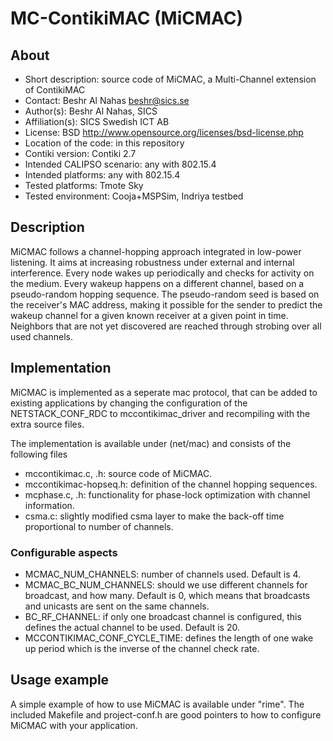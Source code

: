 # MC-ContikiMAC (MiCMAC)

## About

* Short description: source code of MiCMAC, a Multi-Channel extension of ContikiMAC
* Contact: Beshr Al Nahas <beshr@sics.se>
* Author(s): Beshr Al Nahas, SICS
* Affiliation(s): SICS Swedish ICT AB
* License: BSD http://www.opensource.org/licenses/bsd-license.php
* Location of the code: in this repository
* Contiki version: Contiki 2.7
* Intended CALIPSO scenario: any with 802.15.4
* Intended platforms: any with 802.15.4
* Tested platforms: Tmote Sky
* Tested environment: Cooja+MSPSim, Indriya testbed

## Description

MiCMAC follows a channel-hopping approach integrated in low-power listening.
It aims at increasing robustness under external and internal interference.
Every node wakes up periodically and checks for activity on the medium.
Every wakeup happens on a different channel, based on a pseudo-random hopping sequence.
The pseudo-random seed is based on the receiver's MAC address, making it possible for the sender to predict the wakeup channel for a given known receiver at a given point in time.
Neighbors that are not yet discovered are reached through strobing over all used channels.

## Implementation

MiCMAC is implemented as a seperate mac protocol, that can be added to existing applications by changing the configuration of the NETSTACK_CONF_RDC to mccontikimac_driver and recompiling with the extra source files.

The implementation is available under (net/mac) and consists of the following files

* mccontikimac.c, .h: source code of MiCMAC.
* mccontikimac-hopseq.h: definition of the channel hopping sequences.
* mcphase.c, .h: functionality for phase-lock optimization with channel information.
* csma.c: slightly modified csma layer to make the back-off time proportional to number of channels.

### Configurable aspects

* MCMAC_NUM_CHANNELS: number of channels used. Default is 4.
* MCMAC_BC_NUM_CHANNELS: should we use different channels for broadcast, and how many. Default is 0, which means that broadcasts and unicasts are sent on the same channels.
* BC_RF_CHANNEL: if only one broadcast channel is configured, this defines the actual channel to be used. Default is  20.
* MCCONTIKIMAC_CONF_CYCLE_TIME: defines the length of one wake up period which is the inverse of the channel check rate.

## Usage example

A simple example of how to use MiCMAC is available under "rime".
The included Makefile and project-conf.h are good pointers to how to configure MiCMAC with your application.

